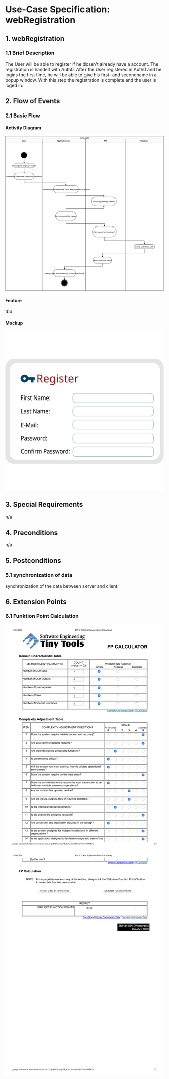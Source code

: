 # Use-Case Specification: webRegistration


## 1. webRegistration

### 1.1 Brief Description
The User will be able to register if he dosen't already have a account. The registration is handelt with Auth0. After the User registered in Auth0 and he logins the first time, he will be able to give his first- and secondname in a popup window. With this step the registration is complete and the user is loged in.

## 2. Flow of Events

### 2.1 Basic Flow

#### Activity Diagram
![Alt-Text](webRegistrationAD.svg)
#### Feature
tbd
#### Mockup
![Alt-Text](webRegistrationMockup.svg)

## 3. Special Requirements
n/a
## 4. Preconditions
n/a
## 5. Postconditions

### 5.1 synchronization of data
synchronization of the data between server and client.


## 6. Extension Points
### 6.1 Funktion Point Calculation
![Alt-Text](webRegistrationFPC1.png)
![Alt-Text](webRegistrationFPC2.png)
